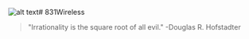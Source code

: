 ![alt text](https://www.shareicon.net/data/48x48/2015/09/18/102890_redhat_512x512.png "Gray Hat")# 831Wireless
> "Irrationality is the square root of all evil."
-Douglas R. Hofstadter
